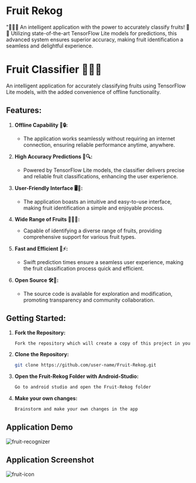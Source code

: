 ﻿# Fruit Rekog

"🍎🍌🍇 An intelligent application with the power to accurately classify fruits! 🍏🍊 Utilizing state-of-the-art TensorFlow Lite models for predictions, this advanced system ensures superior accuracy, making fruit identification a seamless and delightful experience.

# Fruit Classifier 🍏🍊🍌

An intelligent application for accurately classifying fruits using TensorFlow Lite models, with the added convenience of offline functionality.

## Features:

1. **Offline Capability 📡🔒:**
   - The application works seamlessly without requiring an internet connection, ensuring reliable performance anytime, anywhere.

2. **High Accuracy Predictions 🎯🔍:**
   - Powered by TensorFlow Lite models, the classifier delivers precise and reliable fruit classifications, enhancing the user experience.

3. **User-Friendly Interface 🖥️🤖:**
   - The application boasts an intuitive and easy-to-use interface, making fruit identification a simple and enjoyable process.

4. **Wide Range of Fruits 🍎🍇🍑:**
   - Capable of identifying a diverse range of fruits, providing comprehensive support for various fruit types.

5. **Fast and Efficient 🚀⚡:**
   - Swift prediction times ensure a seamless user experience, making the fruit classification process quick and efficient.

6. **Open Source 🛠️📂:**
   - The source code is available for exploration and modification, promoting transparency and community collaboration.

## Getting Started:

1. **Fork the Repository:**
   ```bash
   Fork the repository which will create a copy of this project in your github
   ```
2. **Clone the Repository:**
   ```bash
   git clone https://github.com/user-name/Fruit-Rekog.git
   ```
3. **Open the Fruit-Rekog Folder with Android-Studio:**
   ```bash
   Go to android studio and open the Fruit-Rekog folder
   ```
4. **Make your own changes:**
   ```bash
   Brainstorm and make your own changes in the app
   ```

## Application Demo

![fruit-recognizer](https://github.com/kanugurajesh/Fruit-Rekog/assets/120458029/507d263d-eed5-4547-a711-bc5098e69183)

## Application Screenshot

![fruit-icon](https://github.com/kanugurajesh/Fruit-Rekog/assets/120458029/44d91638-a17f-49a8-90dc-0592d2e412ea)

